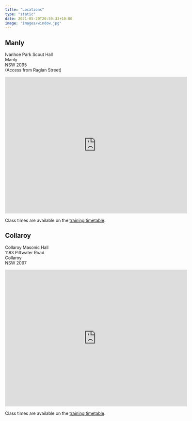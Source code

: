 ```yaml
---
title: "Locations"
type: "static"
date: 2021-05-20T20:59:33+10:00
image: "images/window.jpg"
---
```

## Manly

Ivanhoe Park Scout Hall  
Manly  
NSW 2095  
(Access from Raglan Street)

<iframe src="https://www.google.com/maps/embed?pb=!1m18!1m12!1m3!1d1657.8269012080095!2d151.28049635807136!3d-33.795437195169164!2m3!1f0!2f0!3f0!3m2!1i1024!2i768!4f13.1!3m3!1m2!1s0x6b0d566884f471c7%3A0x580518ec55e977e9!2sSydney%20Aikikai%20Incorporated!5e0!3m2!1sen!2sau!4v1621933684449!5m2!1sen!2sau" width="600" height="450" style="border:0;" allowfullscreen="" loading="lazy"></iframe>

Class times are available on the [training timetable](/training-timetable).

## Collaroy

Collaroy Masonic Hall  
1183 Pittwater Road  
Collaroy  
NSW 2097

<iframe src="https://www.google.com/maps/embed?pb=!1m18!1m12!1m3!1d3318.2598395839264!2d151.29712601496854!3d-33.72809648069532!2m3!1f0!2f0!3f0!3m2!1i1024!2i768!4f13.1!3m3!1m2!1s0x6b0d556b49e74049%3A0x2528f30702dff712!2sMasonic%20Halls%20%26%20Centres!5e0!3m2!1sen!2sau!4v1621933803085!5m2!1sen!2sau" width="600" height="450" style="border:0;" allowfullscreen="" loading="lazy"></iframe>

Class times are available on the [training timetable](/training-timetable).
